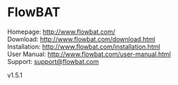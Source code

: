 # FlowBAT

Homepage: http://www.flowbat.com/<br/>
Download: http://www.flowbat.com/download.html<br/>
Installation: http://www.flowbat.com/installation.html<br/>
User Manual: http://www.flowbat.com/user-manual.html<br/>
Support: support@flowbat.com

v1.5.1
